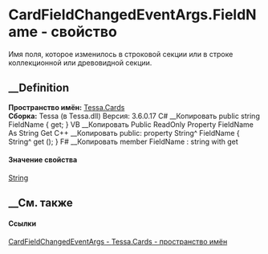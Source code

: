 # CardFieldChangedEventArgs.FieldName - свойство
Имя поля, которое изменилось в строковой секции или в строке коллекционной или
древовидной секции.
## __Definition
 **Пространство имён:** [Tessa.Cards](N_Tessa_Cards.htm)  
 **Сборка:** Tessa (в Tessa.dll) Версия: 3.6.0.17
C# __Копировать
     public string FieldName { get; }
VB __Копировать
     Public ReadOnly Property FieldName As String
    	Get
C++ __Копировать
     public:
    property String^ FieldName {
    	String^ get ();
    }
F# __Копировать
     member FieldName : string with get
#### Значение свойства
[String](https://learn.microsoft.com/dotnet/api/system.string)
##  __См. также
#### Ссылки
[CardFieldChangedEventArgs - ](T_Tessa_Cards_CardFieldChangedEventArgs.htm)
[Tessa.Cards - пространство имён](N_Tessa_Cards.htm)
